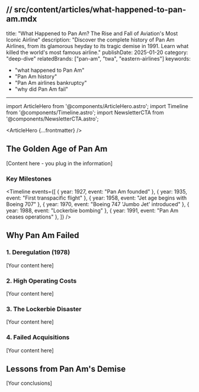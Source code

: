 // src/content/articles/what-happened-to-pan-am.mdx
---
title: "What Happened to Pan Am? The Rise and Fall of Aviation's Most Iconic Airline"
description: "Discover the complete history of Pan Am Airlines, from its glamorous heyday to its tragic demise in 1991. Learn what killed the world's most famous airline."
publishDate: 2025-01-20
category: "deep-dive"
relatedBrands: ["pan-am", "twa", "eastern-airlines"]
keywords:
  - "what happened to Pan Am"
  - "Pan Am history"
  - "Pan Am airlines bankruptcy"
  - "why did Pan Am fail"
---

import ArticleHero from '@components/ArticleHero.astro';
import Timeline from '@components/Timeline.astro';
import NewsletterCTA from '@components/NewsletterCTA.astro';

<ArticleHero {...frontmatter} />

## The Golden Age of Pan Am

[Content here - you plug in the information]

### Key Milestones

<Timeline events={[
  { year: 1927, event: "Pan Am founded" },
  { year: 1935, event: "First transpacific flight" },
  { year: 1958, event: "Jet age begins with Boeing 707" },
  { year: 1970, event: "Boeing 747 'Jumbo Jet' introduced" },
  { year: 1988, event: "Lockerbie bombing" },
  { year: 1991, event: "Pan Am ceases operations" },
]} />

## Why Pan Am Failed

### 1. Deregulation (1978)

[Your content here]

### 2. High Operating Costs

[Your content here]

### 3. The Lockerbie Disaster

[Your content here]

### 4. Failed Acquisitions

[Your content here]

## Lessons from Pan Am's Demise

[Your conclusions]

<NewsletterCTA />